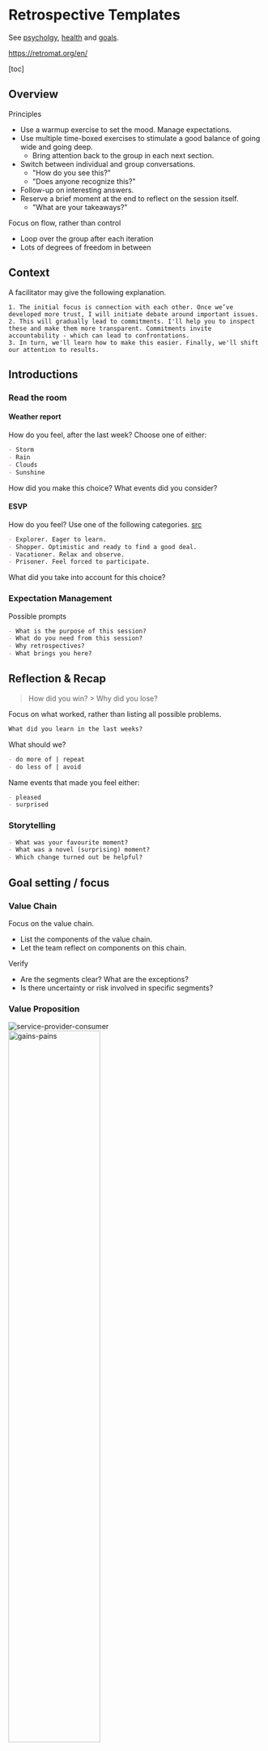 # Retrospective Templates

See [psycholgy](../psychology), [health](../psychology/health.md) and [goals](../alignment/goals.md).

<https://retromat.org/en/>

[toc]

## Overview

Principles

- Use a warmup exercise to set the mood. Manage expectations.
- Use multiple time-boxed exercises to stimulate a good balance of going wide and going deep.
  - Bring attention back to the group in each next section.
- Switch between individual and group conversations.
  - "How do you see this?"
  - "Does anyone recognize this?"
- Follow-up on interesting answers.
- Reserve a brief moment at the end to reflect on the session itself.
  - "What are your takeaways?"

Focus on flow, rather than control

- Loop over the group after each iteration
- Lots of degrees of freedom in between

## Context

A facilitator may give the following explanation.

```
1. The initial focus is connection with each other. Once we’ve developed more trust, I will initiate debate around important issues. 
2. This will gradually lead to commitments. I'll help you to inspect these and make them more transparent. Commitments invite accountability - which can lead to confrontations. 
3. In turn, we'll learn how to make this easier. Finally, we'll shift our attention to results.
```

## Introductions

### Read the room

#### Weather report

How do you feel, after the last week? Choose one of either:

```markdown
- Storm
- Rain
- Clouds
- Sunshine
```

How did you make this choice? What events did you consider?

#### ESVP

How do you feel? Use one of the following categories. [src](https://retromat.org/en/?id=1)

```markdown
- Explorer. Eager to learn.
- Shopper. Optimistic and ready to find a good deal.
- Vacationer. Relax and observe.
- Prisoner. Feel forced to participate.
```

What did you take into account for this choice?

### Expectation Management

Possible prompts

```markdown
- What is the purpose of this session?
- What do you need from this session?
- Why retrospectives?
- What brings you here?
```

## Reflection & Recap

> How did you win? > Why did you lose?

Focus on what worked, rather than listing all possible problems.

```markdown
What did you learn in the last weeks?
```

What should we?

```markdown
- do more of | repeat
- do less of | avoid
```

Name events that made you feel either:

```markdown
- pleased
- surprised
```

### Storytelling

```markdown
- What was your favourite moment?
- What was a novel (surprising) moment?
- Which change turned out be helpful?
```

## Goal setting / focus

### Value Chain

Focus on the value chain.

- List the components of the value chain.
- Let the team reflect on components on this chain.

Verify

- Are the segments clear? What are the exceptions?
- Is there uncertainty or risk involved in specific segments?

### Value Proposition

<img src="../img/service-provider-consumer.png" alt="service-provider-consumer" style="max-height:6em;" />

<img src="../img/gains-pains.png" alt="gains-pains" style="width:60%;" />

|                    | Service Provider      | Service Consumer         |
| ------------------ | --------------------- | ------------------------ |
| **Identity** (who) | Products and services | User profile             |
| **Purpose** (why)  | Mission / vision      | Job / role               |
| **Gains**          | Gain creators         | Benefits                 |
| **Pains**          | Pain relievers        | Liabilities, impediments |

|                    | A Team Member         | Rest of the Team         |
| ------------------ | --------------------- | ------------------------ |
| **Identity** (who) | Activities / services | Roles of team members    |
| **Purpose** (why)  | Goals                 | Role in the organization |
| **Gains**          | Gain creators         | Benefits                 |
| **Pains**          | Pain relievers        | Liabilities, impediments |

### Remember the future

Imagine the next 2 weeks go perfect.

```markdown
- What does that look like?
- What would you hear?
- What do you feel?
```

### Cover story

Imagine a [cover story](https://gamestorming.com/cover-story/) a decade from now. Start with brainstorming

```markdown
- Brainstorm: initial ideas for the cover story.
- Quotes: what people might say.
```

Then assemble the article.

```markdown
- Cover: the main message. A BIG story of their success.
- Headlines: key results and achievements.
- Sidebars: interesting facets of the cover story.
- Images: to supporting the content.
```

## Planning

### Follow through

Refine the initiatives for a given objective. [src](https://retromat.org/en/?id=117)

```markdown
- Action.
- Motivation. How can we motivate ourselves to do this? 
- Ease. How can we make it easy to do? 
- Reminder. How will we remember to do this? 
```

## Brainstorming / Sense making

### Fiery Dragon

See the illustration of a magnificient dragon eating it's own tail. Each of the quadrants represent a challenge. See [team productivity](../collaboration/team-productivity.md).

- A. Firefighting. Too much incoming work. Reacting to incidents.
- B. Traffic jams. Too much WIP (dependencies). Long queues.
- C. Drowning in technical debt.
- D. Trying to keeping up with business demand (changing requirements).

Ask the team:

- What challenges in the past weeks do you recognize?
- How did the team react? What was the result?
- Where are we heading now?

<img src="../img/dragon-productivity-cycle.jpg" alt="dragon-productivity-cycle" style="max-height:18em;" />

### Fire Brigade

A fire brigade metaphor. Consider the obstacles of a fire brigade.

1. Firefighting. Managing recurring incidents.
2. Traffic congestions. Managing delays.
3. Debris & litter. Technical debt. Managing workarounds.
4. Slack. Idle time. Finding new opportunities.

<img src="../img/fire-brigade-text.png" alt="fire-brigade-text" style="width:50%;" />

Possible prompts

- Which panel matches how you felt? Where do you expect to be next week?
- Where is team energy concentrated? What’s the impact of that? How quickly does it change?
- How does this view relate to the previous sprint goal (priority)?

### Sailboat

Imagine sailing across the ocean.

```markdown
- 💨 What our wind? What pushes us forward?
- ☀️ What's our sun? What gives us energy?
- 🎯 What's our goal? In what direction are we moving?
- ⚓ What our anchor? What keeps us in place?
- 🪸 What are the reefs? What risks are out there?
```

<img src="../img/sailboat.png" alt="sailboat" style="width:50%;" />

### Air Balloon

Imagine flying in a hot air balloon. Together you're trying to go somewhere.

```markdown
We're flying towards `[..]`.
- ♨️ Hot air. What is lifting us up? What is giving us success?
- ⚓ Rope, weights. What is keeping us down? What is difficult?
- 🌨️ Weather storms. What risks do you see?
- 🌤️ Sun. What do you appreciate?
```

### Train Station

Image that you're on a train station. Your train is delayed. [src](https://retromat.org/en/?id=127)

```markdown
- Destination. Where is your train going?
- Delay. How much delay is there? What contributed to this?
- Announcement. What is the announced reason for the delay?
```

### Map: focus and collaboration

Let each team member denote where they are on a map. Use arrows to show where they want to move to.

<img src="../img/map-focus-collaboration.png" alt="map-focus-collaboration" style="width:80%;" />

### Crazy Idea

Compile a list of ideas:

```markdown
- What would be a crazy idea?
```

Then reclect each item. What would be the benefits? How else could we achieve those?

### Worst case scenario

Compile a list of ideas:

```markdown
- What would turn the next week/month into a disaster?
- If we 
```

Then flip each item. What would be the opposite of this?

### 3 Qualities

Inspired by [Jnana yoga](https://en.wikipedia.org/wiki/Jnana_yoga).

```markdown
- Drive. What gives you motivation and energy?
- Discernment. Detachement.
 - ❤️ What do you *like*? What do you want to do now?
 - ♻️ What is *good* for you? What would you have wanted to do a year from now?
- Dispassion. How easy is it to defer or delay work?
  *"Focus means saying no"*
```

### RCA: 5x Why

> There is never one problem.

> People are never impediments, but roles can be.

Root cause analysis (RCA). Get to the root of a problem.

Asking `why` can be confronting. To invite openness, make it smaller.

- Make it specific.
- Make it abstract. *"What could we do in the future?"*

```markdown
# Given a problem or event.
- Start positive. What went well?
- Why did this happen?
  - And why did that happen?
    - And why?
      - And why?
        - And why?
```
